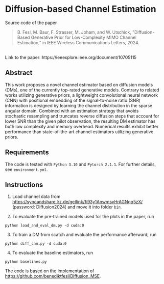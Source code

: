 # Diffusion-based Channel Estimation 
Source code of the paper 
>B. Fesl, M. Baur, F. Strasser, M. Joham, and W. Utschick,
>"Diffusion-Based Generative Prior for Low-Complexity MIMO Channel Estimation," in IEEE Wireless Communications Letters, 2024.
<br>
Link to the paper: https://ieeexplore.ieee.org/document/10705115

## Abstract
This work proposes a novel channel estimator based on diffusion models (DMs), one of the currently top-rated generative models. Contrary to related works utilizing generative priors, a lightweight convolutional neural network (CNN) with positional embedding of the signal-to-noise ratio (SNR) information is designed by learning the channel distribution in the sparse angular domain. Combined with an estimation strategy that avoids stochastic resampling and truncates reverse diffusion steps that account for lower SNR than the given pilot observation, the resulting DM estimator has both low complexity and memory overhead. Numerical results exhibit better performance than state-of-the-art channel estimators utilizing generative priors. 

## Requirements
The code is tested with `Python 3.10` and `Pytorch 2.1.1`. For further details, see `environment.yml`.

## Instructions
1. Load channel data from https://syncandshare.lrz.de/getlink/fi93y1AnwmsvHrAGNqq5zX/ (password: Diffusion2024) and move it into folder `bin`.

2. To evaluate the pre-trained models used for the plots in the paper, run 
```
python load_and_eval_dm.py -d cuda:0
```

3. To train a DM from scatch and evaluate the performance afterward, run
```
python diff_cnn.py -d cuda:0
```

4. To evaluate the baseline estimators, run
```
python baselines.py
```

The code is based on the implementation of https://github.com/benediktfesl/Diffusion_MSE.
